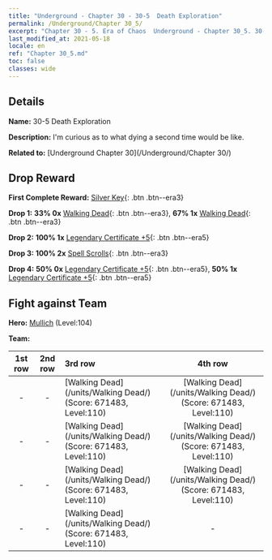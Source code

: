 ```yaml
---
title: "Underground - Chapter 30 - 30-5  Death Exploration"
permalink: /Underground/Chapter 30_5/
excerpt: "Chapter 30 - 5. Era of Chaos  Underground - Chapter 30_5. 30-5  Death Exploration"
last_modified_at: 2021-05-18
locale: en
ref: "Chapter 30_5.md"
toc: false
classes: wide
---
```


## Details

 **Name:** 30-5  Death Exploration

 **Description:**       I'm curious as to what dying a second time would be like.

 **Related to:** [Underground Chapter 30](/Underground/Chapter 30/)

## Drop Reward

 **First Complete Reward:** [Silver Key](/Items/con_693/){: .btn .btn--era3}

 **Drop 1:** **33% 0x** [Walking Dead](/Items/unt_209/){: .btn .btn--era3}, **67% 1x** [Walking Dead](/Items/unt_209/){: .btn .btn--era3}

 **Drop 2:** **100% 1x** [Legendary Certificate +5](/Items/mat_102/){: .btn .btn--era5}

 **Drop 3:** **100% 2x** [Spell Scrolls](/Items/con_694/){: .btn .btn--era3}

 **Drop 4:** **50% 0x** [Legendary Certificate +5](/Items/mat_102/){: .btn .btn--era5}, **50% 1x** [Legendary Certificate +5](/Items/mat_102/){: .btn .btn--era5}


## Fight against Team
 **Hero:** [Mullich](/heroes/Mullich/) (Level:104)

 **Team:**


  | 1st row | 2nd row | 3rd row | 4th row |
  |:----:|:----:|:----|:----:|
  | - | - | [Walking Dead](/units/Walking Dead/) (Score: 671483, Level:110)  | [Walking Dead](/units/Walking Dead/) (Score: 671483, Level:110)  |
  | - | - | [Walking Dead](/units/Walking Dead/) (Score: 671483, Level:110)  | [Walking Dead](/units/Walking Dead/) (Score: 671483, Level:110)  |
  | - | - | [Walking Dead](/units/Walking Dead/) (Score: 671483, Level:110)  | [Walking Dead](/units/Walking Dead/) (Score: 671483, Level:110)  |
  | - | - | [Walking Dead](/units/Walking Dead/) (Score: 671483, Level:110)  | - |



